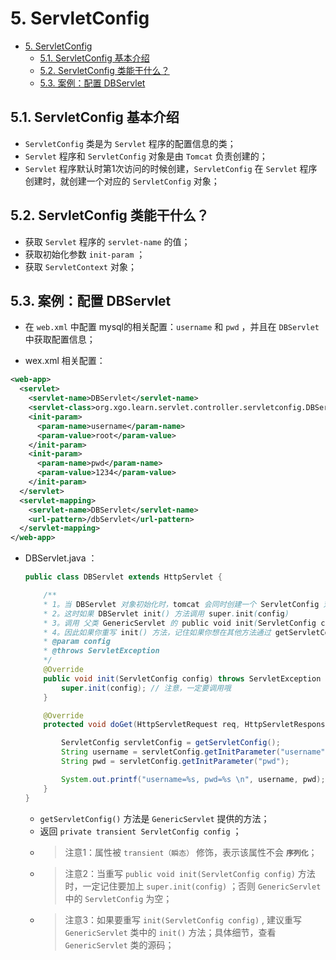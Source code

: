 # 5. ServletConfig

- [5. ServletConfig](#5-servletconfig)
  - [5.1. ServletConfig 基本介绍](#51-servletconfig-基本介绍)
  - [5.2. ServletConfig 类能干什么？](#52-servletconfig-类能干什么)
  - [5.3. 案例：配置 DBServlet](#53-案例配置-dbservlet)

## 5.1. ServletConfig 基本介绍

- `ServletConfig` 类是为 `Servlet` 程序的配置信息的类；
- `Servlet` 程序和 `ServletConfig` 对象是由 `Tomcat` 负责创建的；
- `Servlet` 程序默认时第1次访问的时候创建，`ServletConfig` 在 `Servlet` 程序创建时，就创建一个对应的 `ServletConfig` 对象；

## 5.2. ServletConfig 类能干什么？

- 获取 `Servlet` 程序的 `servlet-name` 的值；
- 获取初始化参数 `init-param` ；
- 获取 `ServletContext` 对象；

## 5.3. 案例：配置 DBServlet

- 在 `web.xml` 中配置 mysql的相关配置：`username` 和 `pwd` ，并且在 `DBServlet` 中获取配置信息；

- wex.xml 相关配置：

``` xml
<web-app>
  <servlet>
    <servlet-name>DBServlet</servlet-name>
    <servlet-class>org.xgo.learn.servlet.controller.servletconfig.DBServlet</servlet-class>
    <init-param>
      <param-name>username</param-name>
      <param-value>root</param-value>
    </init-param>
    <init-param>
      <param-name>pwd</param-name>
      <param-value>1234</param-value>
    </init-param>
  </servlet>
  <servlet-mapping>
    <servlet-name>DBServlet</servlet-name>
    <url-pattern>/dbServlet</url-pattern>
  </servlet-mapping>
</web-app>
```

- DBServlet.java ：

    ``` java
    public class DBServlet extends HttpServlet {

        /**
        * 1。当 DBServlet 对象初始化时，tomcat 会同时创建一个 ServletConfig 对象；
        * 2。这时如果 DBServlet init() 方法调用 super.init(config)
        * 3。调用 父类 GenericServlet 的 public void init(ServletConfig config) 方法，
        * 4。因此如果你重写 init() 方法，记住如果你想在其他方法通过 getServletConfig() 方法获取 ServletConfig，则一定要记住调用 super.init(config);
        * @param config
        * @throws ServletException
        */
        @Override
        public void init(ServletConfig config) throws ServletException {
            super.init(config); // 注意，一定要调用哦
        }

        @Override
        protected void doGet(HttpServletRequest req, HttpServletResponse resp) throws ServletException, IOException {

            ServletConfig servletConfig = getServletConfig();
            String username = servletConfig.getInitParameter("username");
            String pwd = servletConfig.getInitParameter("pwd");

            System.out.printf("username=%s, pwd=%s \n", username, pwd);
        }
    }
    ```

  - `getServletConfig()` 方法是 `GenericServlet` 提供的方法；
  - 返回 `private transient ServletConfig config` ；
  - > 注意1：属性被 `transient（瞬态）` 修饰，表示该属性不会 **`序列化`**；
  - > 注意2：当重写 `public void init(ServletConfig config)` 方法时，一定记住要加上 `super.init(config)` ；否则 `GenericServlet` 中的 `ServletConfig` 为空；
  - > 注意3：如果要重写 `init(ServletConfig config)` , 建议重写 `GenericServlet` 类中的 `init()` 方法；具体细节，查看 `GenericServlet` 类的源码；
